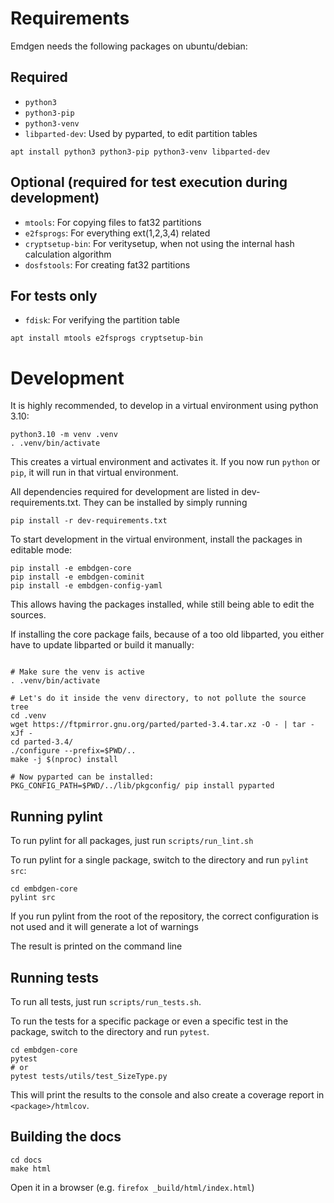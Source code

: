 # Requirements

Emdgen needs the following packages on ubuntu/debian:

## Required

 - `python3`
 - `python3-pip`
 - `python3-venv`
 - `libparted-dev`: Used by pyparted, to edit partition tables

```
apt install python3 python3-pip python3-venv libparted-dev
```

## Optional (required for test execution during development)
 - `mtools`:         For copying files to fat32 partitions
 - `e2fsprogs`:      For everything ext(1,2,3,4) related
 - `cryptsetup-bin`: For veritysetup, when not using the internal hash calculation algorithm
 - `dosfstools`:     For creating fat32 partitions

## For tests only
 - `fdisk`:          For verifying the partition table

```
apt install mtools e2fsprogs cryptsetup-bin
```

# Development
It is highly recommended, to develop in a virtual environment using python 3.10:

```
python3.10 -m venv .venv
. .venv/bin/activate
```

This creates a virtual environment and activates it. If you now run `python` or `pip`, it will run in that virtual environment.

All dependencies required for development are listed in dev-requirements.txt.
They can be installed by simply running
```
pip install -r dev-requirements.txt
```

To start development in the virtual environment, install the packages in editable mode:
```
pip install -e embdgen-core
pip install -e embdgen-cominit
pip install -e embdgen-config-yaml
```
This allows having the packages installed, while still being able to edit the sources.


If installing the core package fails, because of a too old libparted, you either have to update libparted or build it manually:
```

# Make sure the venv is active
. .venv/bin/activate

# Let's do it inside the venv directory, to not pollute the source tree
cd .venv
wget https://ftpmirror.gnu.org/parted/parted-3.4.tar.xz -O - | tar -xJf -
cd parted-3.4/
./configure --prefix=$PWD/..
make -j $(nproc) install

# Now pyparted can be installed:
PKG_CONFIG_PATH=$PWD/../lib/pkgconfig/ pip install pyparted
```


## Running pylint
To run pylint for all packages, just run `scripts/run_lint.sh`

To run pylint for a single package, switch to the directory and run `pylint src`:

```
cd embdgen-core
pylint src
```

If you run pylint from the root of the repository, the correct configuration is not used and it will generate a lot of warnings

The result is printed on the command line


## Running tests
To run all tests, just run `scripts/run_tests.sh`.

To run the tests for a specific package or even a specific test in the package, switch to the directory and run `pytest`.

```
cd embdgen-core
pytest
# or
pytest tests/utils/test_SizeType.py
```

This will print the results to the console and also create a coverage report in `<package>/htmlcov`.


## Building the docs
```
cd docs
make html
```

Open it in a browser (e.g. `firefox _build/html/index.html`)
